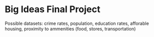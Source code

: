 # Big Ideas Final Project
Possible datasets: crime rates, population, education rates, afforable housing, proximity to ammenities (food, stores, transportation)
